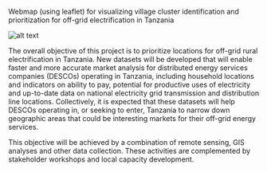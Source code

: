 Webmap (using leaflet) for visualizing village cluster identification and prioritization for off-grid electrification in Tanzania

![alt text](https://raw.githubusercontent.com/catcad/maptz/tree/master/images/zoom-in.png)

The overall objective of this project is to prioritize locations for off-grid rural electrification in Tanzania. New datasets will be developed that will enable faster and more accurate market analysis for distributed energy services companies (DESCOs) operating in Tanzania, including household locations and indicators on ability to pay, potential for productive uses of electricity and up-to-date data on national electricity grid transmission and distribution line locations. Collectively, it is expected that these datasets will help DESCOs operating in, or seeking to enter, Tanzania to narrow down geographic areas that could be interesting markets for their off-grid energy services.

This objective will be achieved by a combination of remote sensing, GIS analyses and other data collection. These activities are complemented by stakeholder workshops and local capacity development. 



